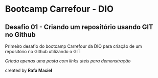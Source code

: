 # Bootcamp Carrefour - DIO
## Desafio 01 - Criando um repositório usando GIT no Github
Primeiro desafio do bootcamp Carrefour da DIO para criação de um repositório no Github utilizando o GIT

*Criada apenas uma pasta com links uteis para demonstração*

created by __Rafa Maciel__


